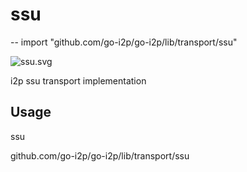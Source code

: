 # ssu
--
    import "github.com/go-i2p/go-i2p/lib/transport/ssu"

![ssu.svg](ssu)

i2p ssu transport implementation

## Usage



ssu

github.com/go-i2p/go-i2p/lib/transport/ssu
